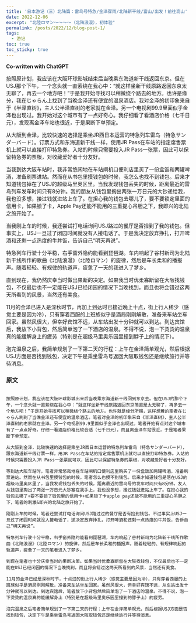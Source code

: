 ```yaml
---
title: '日本游记（三）北陆篇：雷鸟号特急/金泽骤雨/北陆新干线/富山/出发！前往高山'
date: 2022-12-06
excerpt: "北陸ロマン～～～～（北陆浪漫），初体验"
permalink: /posts/2022/12/blog-post-1/
tags:
  - 游记
toc: true
toc_sticky: true
---
```


**Co-written with ChatGPT**

按照原计划，我应该在大阪环球影城结束后当晚乘东海道新干线返回东京。但在USJ那个下午，一个念头就一直萦绕在我心中：“就这样坐新干线原路返回东京太无聊了，再去一个地方吧！”于是我开始寻找可以稍微绕个路去的地方。也许是缘分，我在じゃらん上找到了当晚金泽还有便宜的温泉酒店。我对金泽的初印象来自于《半泽直树》，主人公半泽直树的老家就在金泽。另一个电视剧99.9里面似乎金泽也出现过。我开始对这个城市有了一点好奇心。我仔细看了看酒店价格（七千日元），发现离金泽车站也很近，于是果断下单预定。

从大阪到金泽，比较快速的选择是乘坐JR西日本运营的特急列车雷鸟（特急サンダーバード）。订票方式和东海道新干线一样，使用JR Pass在车站的指定席售票机上就可以直接打印特急券。入站的时候只需要投入JR Pass一张票，因此可以保留特急券的票根，对收藏爱好者十分友好。

当我到达大阪车站时，我非常悠闲地在车站闸机口便利店里买了一份盒饭和两罐啤酒，准备刷票进站。然而在从书包里摸钱包的时候，我怎么也找不到钱包。后来才知道钱包掉在了USJ的超级马里奥区里。当我发现钱包丢失的时候，距离最近的雷鸟列车发车时间只有8分钟。我的朋友从钱包里掏出两张一万日元的大钞递给我，我也没多想，接过钱就进站上车了。在担心我的钱包去哪儿了，要不要锁定里面的信用卡，如果锁了卡，Apple Pay还能不能用的三重提心吊胆之下，我即兴的北陆之旅开始了。

当我刚上车的时候，我还尝试打电话询问USJ路过的餐厅是否捡到了我的钱包。但事实上，USJ一旦过了闭园时间就没有人接电话了。于是我决定放弃挣扎，打开啤酒和还剩一点热度的牛丼饭，告诉自己“明天再说”。

特急列车行驶十分平稳，右手窗外隐约能看到琵琶湖。车内响起了谷村新司为北陆新干线所作的歌曲《北陆浪漫》（北陸ロマン）的旋律，然后是车长柔和的播报声。随着轻轻、有规律的轨道声，疲惫了一天的我进入了梦乡。

直到现在，我仍然庆幸当时做出果断的决定。如果我当时优柔寡断留在大阪找钱包，不仅最后也不一定能在USJ已经闭园的情况下当晚找到，而且也将会错过这两天所看到的风景，当然还有美食。

11月的金泽已进入是深秋时节，再加上到达时已接近晚上十点，街上行人稀少（感觉主要是因为冷），只有穿着西服的上班族似乎是酒局刚刚解散，准备来车站坐车回家。虽然风很大，但幸好宾馆不远，从车站出发十分钟就可以到达。到达宾馆后，我放下小背包，然后简单泡了一下酒店的温泉。不得不说，泡一下烫烫的温泉真的能缓解身上的疲劳（特别是在超级马里奥乐园里撞到脖子上的情况下）。

泡完温泉之后，我简单规划了一下第二天的行程：上午在金泽简单观光，然后根据USJ方面是否找到钱包，决定下午是乘坐雷鸟号返回大阪取钱包还是继续旅行并等待消息。

### 原文

```

按照原计划，我应该在大阪环球影城出来后当晚乘东海道新干线回到东京去。但在USJ的那个下午，一个念头就一直萦绕在我心中：“就这样坐新干线原路返回东京简直是太无聊了，再多去一个地方吧！”于是开始寻找可以稍微绕个路去的地方。也许就是缘分所赐，这样想着的笔者在じゃらん刷到了当晚金泽还有便宜的温泉酒店。笔者对金泽的初印象来自《半泽直树》，主人公半泽直树的老家就在金泽。另一个电视剧99.9里面似乎金泽也出现过。笔者开始有点对这个城市有了一点点好奇。仔细一看酒店价格比较合适（七千日元），而且离金泽车站很近，于是笔者果断下单预定。

从大阪到金泽，比较快速的选择是乘坐JR西日本运营的特急列车雷鸟（特急サンダーバード），跟东海道新干线订票一样，用JR Pass在车站的指定席售票机上就可以直接打印特急券。入站的时候只需要投入JR Pass一张票就可以，因此可以保留特急券的票根，对收藏爱好者十分友好。

等到达大阪车站时，笔者非常悠哉地在车站闸机口便利店里购买了一份盒饭加两罐啤酒，准备刷票进站。然而在从书包里摸钱包的时候，笔者怎么也摸不到钱包。后来才知道钱包是落在USJ的超级马里奥区里了，当我发现钱包丢失的时候，距离最近的雷鸟号的发车时间只有8分钟。友人从钱包里掏出了两张一万日元大钞塞在我手上，我也没多想，接过钱就进站上车了。在担心我的钱包去哪了+要不要锁了钱包里的信用卡+如果锁了卡apple pay还能不能用的三重提心吊胆之下，笔者的刺激&即兴的北陆之旅开始了。

刚刚上车的时候，笔者还尝试打电话询问USJ路过过的餐厅是否有捡到钱包。不过事实上USJ一旦过了闭园时间就没人接电话了，遂决定放弃挣扎，打开啤酒和还剩一点热度的牛丼饭，告诉自己“明天再说”。

特急列车行驶十分平稳，右手窗外隐约能看到琵琶湖，车内响起了谷村新司为北陆新干线所作歌曲《北陆浪漫》（北陸ロマン）的旋律，然后是车长柔和的播报声。随着轻轻的、有规律响起的轨道声，疲惫了一天的笔者进入了梦乡。

到现在笔者也十分庆幸当时的果断决策。如果当时优柔寡断留在大阪找钱包，不仅最后也不一定能在USJ已经闭园的情况下当晚找到，而且将会错过这两天所看到的风景，当然还有美食。

11月的金泽已经是深秋时节，十点过的街上行人稀少（感觉主要是因为冷），只有穿着西服的上班族似乎是酒局刚刚解散，准备来车站坐车回家。虽然风很大，但幸好宾馆不远，从车站出发十分钟就可以到达。到达宾馆后，笔者放下小背包然后简单泡了一下酒店的温泉。不得不说，泡一下烫烫的温泉真的能缓解身上（特别是在超级马里奥乐园里撞到的脖子上）的疲劳。

泡完温泉之后笔者简单规划了一下第二天的行程：上午在金泽简单观光，然后根据USJ方面是否找到钱包，决定下午是乘坐雷鸟号返回大阪取钱包还是继续旅行并等待消息。
```
